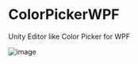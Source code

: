 # ColorPickerWPF
Unity Editor like Color Picker for WPF  
  
![image](https://user-images.githubusercontent.com/30430584/57444997-5cd59580-728c-11e9-820b-668f482ba2a8.png)
